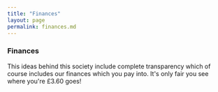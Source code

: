 ```yaml
---
title: "Finances"
layout: page
permalink: finances.md
---
```


### Finances

This ideas behind this society include complete transparency which of course includes our finances which you pay into. It's only fair you see where you're £3.60 goes!


 
